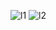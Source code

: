 
![l1](https://user-images.githubusercontent.com/60154102/105681423-1e2bb700-5f17-11eb-9d09-f0d2cb73a7e1.png)
![l2](https://user-images.githubusercontent.com/60154102/105681466-2a177900-5f17-11eb-9f52-a9ef4352350d.png)
